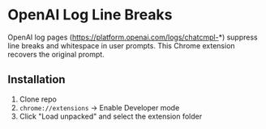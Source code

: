# OpenAI Log Line Breaks

OpenAI log pages (<https://platform.openai.com/logs/chatcmpl->*) suppress line breaks and whitespace in user prompts. This Chrome extension recovers the original prompt.

## Installation

1. Clone repo
2. `chrome://extensions` → Enable Developer mode
3. Click "Load unpacked" and select the extension folder
